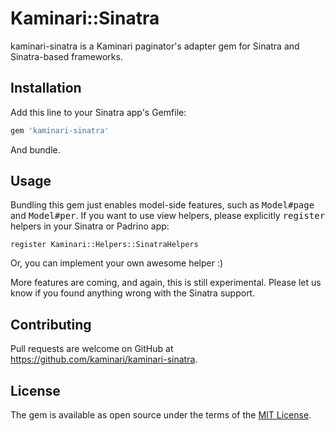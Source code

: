 # Kaminari::Sinatra

kaminari-sinatra is a Kaminari paginator's adapter gem for Sinatra and Sinatra-based frameworks.


## Installation

Add this line to your Sinatra app's Gemfile:

```ruby
gem 'kaminari-sinatra'
```

And bundle.


## Usage

Bundling this gem just enables model-side features, such as <tt>Model#page</tt> and <tt>Model#per</tt>.
If you want to use view helpers, please explicitly <tt>register</tt> helpers in your Sinatra or Padrino app:

    register Kaminari::Helpers::SinatraHelpers

Or, you can implement your own awesome helper :)

More features are coming, and again, this is still experimental. Please let us know if you found anything wrong with the Sinatra support.


## Contributing

Pull requests are welcome on GitHub at https://github.com/kaminari/kaminari-sinatra.


## License

The gem is available as open source under the terms of the [MIT License](http://opensource.org/licenses/MIT).

